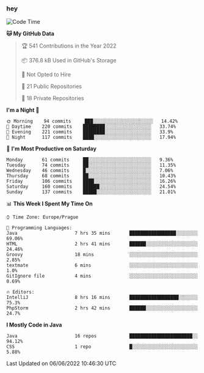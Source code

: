 ### hey

<!--START_SECTION:waka-->
![Code Time](http://img.shields.io/badge/Code%20Time-687%20hrs%2047%20mins-blue)

**🐱 My GitHub Data** 

> 🏆 541 Contributions in the Year 2022
 > 
> 📦 376.8 kB Used in GitHub's Storage 
 > 
> 🚫 Not Opted to Hire
 > 
> 📜 21 Public Repositories 
 > 
> 🔑 18 Private Repositories  
 > 
**I'm a Night 🦉** 

```text
🌞 Morning    94 commits     ███░░░░░░░░░░░░░░░░░░░░░░   14.42% 
🌆 Daytime    220 commits    ████████░░░░░░░░░░░░░░░░░   33.74% 
🌃 Evening    221 commits    ████████░░░░░░░░░░░░░░░░░   33.9% 
🌙 Night      117 commits    ████░░░░░░░░░░░░░░░░░░░░░   17.94%

```
📅 **I'm Most Productive on Saturday** 

```text
Monday       61 commits     ██░░░░░░░░░░░░░░░░░░░░░░░   9.36% 
Tuesday      74 commits     ██░░░░░░░░░░░░░░░░░░░░░░░   11.35% 
Wednesday    46 commits     █░░░░░░░░░░░░░░░░░░░░░░░░   7.06% 
Thursday     68 commits     ██░░░░░░░░░░░░░░░░░░░░░░░   10.43% 
Friday       106 commits    ████░░░░░░░░░░░░░░░░░░░░░   16.26% 
Saturday     160 commits    ██████░░░░░░░░░░░░░░░░░░░   24.54% 
Sunday       137 commits    █████░░░░░░░░░░░░░░░░░░░░   21.01%

```


📊 **This Week I Spent My Time On** 

```text
⌚︎ Time Zone: Europe/Prague

💬 Programming Languages: 
Java                     7 hrs 35 mins       █████████████████░░░░░░░░   69.06% 
HTML                     2 hrs 41 mins       ██████░░░░░░░░░░░░░░░░░░░   24.46% 
Groovy                   18 mins             ░░░░░░░░░░░░░░░░░░░░░░░░░   2.85% 
textmate                 6 mins              ░░░░░░░░░░░░░░░░░░░░░░░░░   1.0% 
GitIgnore file           4 mins              ░░░░░░░░░░░░░░░░░░░░░░░░░   0.69%

🔥 Editors: 
IntelliJ                 8 hrs 16 mins       ██████████████████░░░░░░░   75.3% 
PhpStorm                 2 hrs 42 mins       ██████░░░░░░░░░░░░░░░░░░░   24.7%

```

**I Mostly Code in Java** 

```text
Java                     16 repos            ███████████████████████░░   94.12% 
CSS                      1 repo              █░░░░░░░░░░░░░░░░░░░░░░░░   5.88%

```



 Last Updated on 06/06/2022 10:46:30 UTC
<!--END_SECTION:waka-->
